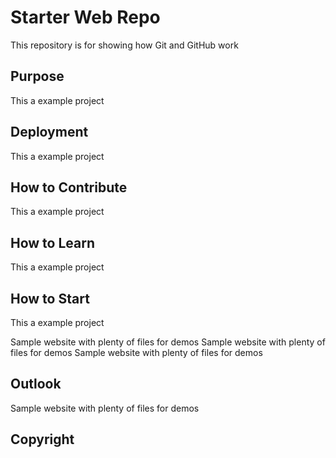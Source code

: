 # Starter Web Repo

This repository is for showing how Git and GitHub work

## Purpose
This a example project

## Deployment
This a example project

## How to Contribute
This a example project

## How to Learn
This a example project

## How to Start
This a example project


Sample website with plenty of files for demos
Sample website with plenty of files for demos
Sample website with plenty of files for demos

## Outlook
Sample website with plenty of files for demos

## Copyright

